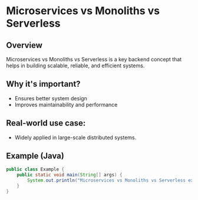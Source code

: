 # Microservices vs Monoliths vs Serverless

## Overview
Microservices vs Monoliths vs Serverless is a key backend concept that helps in building scalable, reliable, and efficient systems.

## Why it's important?
- Ensures better system design
- Improves maintainability and performance

## Real-world use case:
- Widely applied in large-scale distributed systems.

## Example (Java)
```java
public class Example {
    public static void main(String[] args) {
        System.out.println("Microservices vs Monoliths vs Serverless example running...");
    }
}
```
